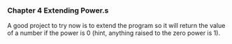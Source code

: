 ### Chapter 4 Extending Power.s

A good project to try now is to extend the program so it will return the value of a number if the power is 0 (hint, anything raised to the zero power is 1).